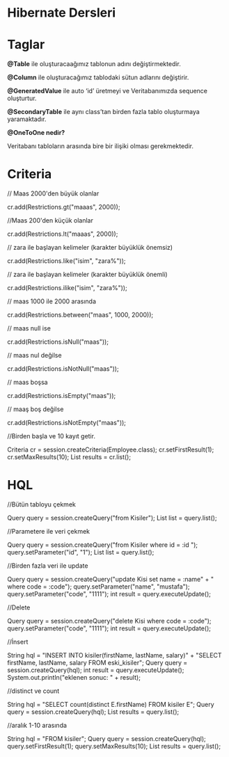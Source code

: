 # Hibernate Dersleri

# Taglar

**@Table** ile oluşturacaağımız tablonun adını değiştirmektedir.

**@Column** ile oluşturacağımız tablodaki sütun adlarını değiştirir.

**@GeneratedValue** ile auto ‘id’ üretmeyi ve Veritabanımızda sequence oluşturtur.

**@SecondaryTable** ile aynı class’tan birden fazla tablo oluşturmaya yaramaktadır.


**@OneToOne nedir?**

Veritabanı tabloların arasında bire bir ilişiki olması gerekmektedir.


# **Criteria** 


// Maas 2000'den büyük olanlar

cr.add(Restrictions.gt("maaas", 2000));

//Maas 200'den küçük olanlar

cr.add(Restrictions.lt("maaas", 2000));

// zara ile başlayan kelimeler (karakter büyüklük önemsiz)

cr.add(Restrictions.like("isim", "zara%"));

// zara ile başlayan kelimeler (karakter büyüklük önemli)

cr.add(Restrictions.ilike("isim", "zara%"));

// maas 1000 ile 2000 arasında

cr.add(Restrictions.between("maas", 1000, 2000));

// maas null ise

cr.add(Restrictions.isNull("maas"));

// maas nul değilse

cr.add(Restrictions.isNotNull("maas"));

// maas boşsa

cr.add(Restrictions.isEmpty("maas"));

// maaş boş değilse

cr.add(Restrictions.isNotEmpty("maas"));

//Birden başla ve 10 kayıt getir.

Criteria cr = session.createCriteria(Employee.class);
cr.setFirstResult(1);
cr.setMaxResults(10);
List results = cr.list();


# HQL

//Bütün tabloyu çekmek

Query query = session.createQuery("from Kisiler");
List list = query.list();


//Parametere ile veri çekmek

Query query = session.createQuery("from Kisiler where id = :id ");
query.setParameter("id", "1");
List list = query.list();

//Birden fazla veri ile update

Query query = session.createQuery("update Kisi set name = :name" +
    				" where code = :code");
query.setParameter("name", "mustafa");
query.setParameter("code", "1111");
int result = query.executeUpdate();

//Delete

Query query = session.createQuery("delete Kisi where code = :code");
query.setParameter("code", "1111");
int result = query.executeUpdate();

//İnsert

String hql = "INSERT INTO kisiler(firstName, lastName, salary)"  + 
             "SELECT firstName, lastName, salary FROM eski_kisiler";
Query query = session.createQuery(hql);
int result = query.executeUpdate();
System.out.println("eklenen sonuc: " + result);


//distinct ve count

String hql = "SELECT count(distinct E.firstName) FROM kisiler E";
Query query = session.createQuery(hql);
List results = query.list();

//aralık 1-10 arasında 

String hql = "FROM kisiler";
Query query = session.createQuery(hql);
query.setFirstResult(1);
query.setMaxResults(10);
List results = query.list();
